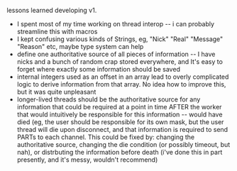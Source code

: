 lessons learned developing v1.

- I spent most of my time working on thread interop -- i can probably streamline this with macros
- I kept confusing various kinds of Strings, eg, "Nick" "Real" "Message" "Reason" etc, maybe type system can help
- define one authoritative source of all pieces of information -- I have nicks and a bunch of random crap stored everywhere, and It's easy to forget where exactly some information should be saved
- internal integers used as an offset in an array lead to overly complicated logic to derive information from that array. No idea how to improve this, but it was quite unpleasant
- longer-lived threads should be the authoritative source for any information that could be required at a point in time AFTER the worker that would intuitively be responsible for this information -- would have died (eg, the user should be responsible for its own mask, but the user thread will die upon disconnect, and that information is required to send PARTs to each channel. This could be fixed by: changing the authoritative source, changing the die condition (or possibly
timeout, but nah), or distrbuting the information before death (i've done this in part presently, and it's messy, wouldn't recommend)
